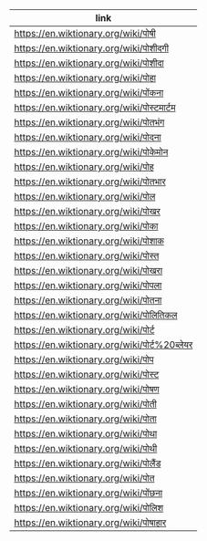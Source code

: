 |link|
|----|
|https://en.wiktionary.org/wiki/पोषी|
|https://en.wiktionary.org/wiki/पोशीदगी|
|https://en.wiktionary.org/wiki/पोशीदा|
|https://en.wiktionary.org/wiki/पोहा|
|https://en.wiktionary.org/wiki/पोंकना|
|https://en.wiktionary.org/wiki/पोस्टमार्टम|
|https://en.wiktionary.org/wiki/पोतभंग|
|https://en.wiktionary.org/wiki/पोदना|
|https://en.wiktionary.org/wiki/पोकेमोन|
|https://en.wiktionary.org/wiki/पोह|
|https://en.wiktionary.org/wiki/पोतभार|
|https://en.wiktionary.org/wiki/पोल|
|https://en.wiktionary.org/wiki/पोखर|
|https://en.wiktionary.org/wiki/पोका|
|https://en.wiktionary.org/wiki/पोशाक|
|https://en.wiktionary.org/wiki/पोस्त|
|https://en.wiktionary.org/wiki/पोखरा|
|https://en.wiktionary.org/wiki/पोपला|
|https://en.wiktionary.org/wiki/पोतना|
|https://en.wiktionary.org/wiki/पोलितिकल|
|https://en.wiktionary.org/wiki/पोर्ट|
|https://en.wiktionary.org/wiki/पोर्ट%20ब्लेयर|
|https://en.wiktionary.org/wiki/पोप|
|https://en.wiktionary.org/wiki/पोस्ट|
|https://en.wiktionary.org/wiki/पोषण|
|https://en.wiktionary.org/wiki/पोती|
|https://en.wiktionary.org/wiki/पोता|
|https://en.wiktionary.org/wiki/पोथा|
|https://en.wiktionary.org/wiki/पोथी|
|https://en.wiktionary.org/wiki/पोलैंड|
|https://en.wiktionary.org/wiki/पोत|
|https://en.wiktionary.org/wiki/पोंछना|
|https://en.wiktionary.org/wiki/पोलिश|
|https://en.wiktionary.org/wiki/पोषाहार|
